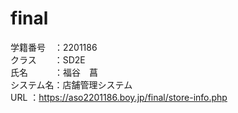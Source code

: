 # final  
学籍番号　：2201186  
クラス　　：SD2E  
氏名　　　：福谷　菖  
システム名：店舗管理システム  
URL      ：https://aso2201186.boy.jp/final/store-info.php
